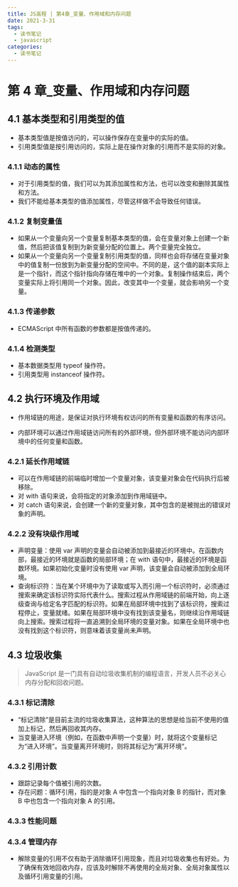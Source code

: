 ```yaml
---
title: JS高程 | 第4章_变量、作用域和内存问题
date: 2021-3-31
tags:
  - 读书笔记
  - javascript
categories:
  - 读书笔记
---
```


# 第 4 章\_变量、作用域和内存问题

## 4.1 基本类型和引用类型的值

- 基本类型值是按值访问的，可以操作保存在变量中的实际的值。
- 引用类型值是按引用访问的，实际上是在操作对象的引用而不是实际的对象。

### 4.1.1 动态的属性

- 对于引用类型的值，我们可以为其添加属性和方法，也可以改变和删除其属性和方法。
- 我们不能给基本类型的值添加属性，尽管这样做不会导致任何错误。

### 4.1.2 复制变量值

- 如果从一个变量向另一个变量复制基本类型的值，会在变量对象上创建一个新值，然后把该值复制到为新变量分配的位置上。两个变量完全独立。
- 如果从一个变量向另一个变量复制引用类型的值，同样也会将存储在变量对象中的值复制一份放到为新变量分配的空间中。不同的是，这个值的副本实际上是一个指针，而这个指针指向存储在堆中的一个对象。复制操作结束后，两个变量实际上将引用同一个对象。因此，改变其中一个变量，就会影响另一个变量。

### 4.1.3 传递参数

- ECMAScript 中所有函数的参数都是按值传递的。

### 4.1.4 检测类型

- 基本数据类型用 typeof 操作符。
- 引用类型用 instanceof 操作符。

## 4.2 执行环境及作用域

- 作用域链的用途，是保证对执行环境有权访问的所有变量和函数的有序访问。

- 内部环境可以通过作用域链访问所有的外部环境，但外部环境不能访问内部环境中的任何变量和函数。

### 4.2.1 延长作用域链

- 可以在作用域链的前端临时增加一个变量对象，该变量对象会在代码执行后被移除。
- 对 with 语句来说，会将指定的对象添加到作用域链中。
- 对 catch 语句来说，会创建一个新的变量对象，其中包含的是被抛出的错误对象的声明。

### 4.2.2 没有块级作用域

- 声明变量：使用 var 声明的变量会自动被添加到最接近的环境中。在函数内部，最接近的环境就是函数的局部环境；在 with 语句中，最接近的环境是函数环境。如果初始化变量时没有使用 var 声明，该变量会自动被添加到全局环境。
- 查询标识符：当在某个环境中为了读取或写入而引用一个标识符时，必须通过搜索来确定该标识符实际代表什么。搜索过程从作用域链的前端开始，向上逐级查询与给定名字匹配的标识符。如果在局部环境中找到了该标识符，搜索过程停止，变量就绪。如果在局部环境中没有找到该变量名，则继续沿作用域链向上搜索。搜索过程将一直追溯到全局环境的变量对象。如果在全局环境中也没有找到这个标识符，则意味着该变量尚未声明。

## 4.3 垃圾收集

> JavaScript 是一门具有自动垃圾收集机制的编程语言，开发人员不必关心内存分配和回收问题。

### 4.3.1 标记清除

- “标记清除”是目前主流的垃圾收集算法，这种算法的思想是给当前不使用的值加上标记，然后再回收其内存。
- 当变量进入环境（例如，在函数中声明一个变量）时，就将这个变量标记为“进入环境”。当变量离开环境时，则将其标记为“离开环境”。

### 4.3.2 引用计数

- 跟踪记录每个值被引用的次数。
- 存在问题：循环引用，指的是对象 A 中包含一个指向对象 B 的指针，而对象 B 中也包含一个指向对象 A 的引用。

### 4.3.3 性能问题

### 4.3.4 管理内存

- 解除变量的引用不仅有助于消除循环引用现象，而且对垃圾收集也有好处。为了确保有效地回收内存，应该及时解除不再使用的全局对象、全局对象属性以及循环引用变量的引用。
